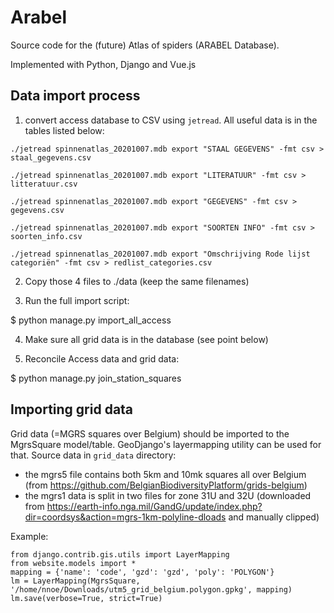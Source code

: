 # Arabel

Source code for the (future) Atlas of spiders (ARABEL Database). 

Implemented with Python, Django and Vue.js

## Data import process

1) convert access database to CSV using `jetread`. All useful data is in the tables listed below:

```
./jetread spinnenatlas_20201007.mdb export "STAAL GEGEVENS" -fmt csv > staal_gegevens.csv

./jetread spinnenatlas_20201007.mdb export "LITERATUUR" -fmt csv > litteratuur.csv

./jetread spinnenatlas_20201007.mdb export "GEGEVENS" -fmt csv > gegevens.csv

./jetread spinnenatlas_20201007.mdb export "SOORTEN INFO" -fmt csv > soorten_info.csv

./jetread spinnenatlas_20201007.mdb export "Omschrijving Rode lijst categoriën" -fmt csv > redlist_categories.csv
```

2) Copy those 4 files to ./data (keep the same filenames)

3) Run the full import script:

  $ python manage.py import_all_access

4) Make sure all grid data is in the database (see point below)

5) Reconcile Access data and grid data:

  $ python manage.py join_station_squares

## Importing grid data

Grid data (=MGRS squares over Belgium) should be imported to the MgrsSquare model/table.
GeoDjango's layermapping utility can be used for that. Source data in `grid_data` directory:
  - the mgrs5 file contains both 5km and 10mk squares all over Belgium (from https://github.com/BelgianBiodiversityPlatform/grids-belgium)
  - the mgrs1 data is split in two files for zone 31U and 32U (downloaded from https://earth-info.nga.mil/GandG/update/index.php?dir=coordsys&action=mgrs-1km-polyline-dloads and manually clipped)

Example:

    from django.contrib.gis.utils import LayerMapping
    from website.models import *
    mapping = {'name': 'code', 'gzd': 'gzd', 'poly': 'POLYGON'}
    lm = LayerMapping(MgrsSquare, '/home/nnoe/Downloads/utm5_grid_belgium.polygon.gpkg', mapping)
    lm.save(verbose=True, strict=True)
